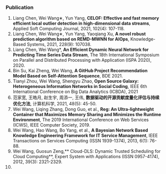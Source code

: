 ### Publication

1.	Liang Chen, Wei Wang∗, Yun Yang, **CELOF: Effective and fast memory efficient local outlier detection in high-dimensional data streams**, Applied Soft Computing Journal, 2021, 102(4): 107-118.
2.	Liang Chen, Wei Wang∗, Yun Yang, Yaoqiang Xu, **A novel robust prediction algorithm based on REMD-MWNN for AIOps**, Knowledge-Based Systems, 2021, 228(9): 107038.
3.	Liang Chen, Wei Wang*, **An Efficient Dynamic Neural Network for Predicting Time Series Data Stream**, The 18th International Symposium on Parallel and Distributed Processing with Application (ISPA 2020), 2020.
4.	Bin Su, Kai Zheng, Wei Wang, **A GitHub Project Recommendation Model Based on Self-Attention Sequence**, BDE 2021.
5.	Tianyi Zhou, Wei Wang, Shengyu Zhao, **Open Source Galaxy: Heterogeneous Information Networks in Social Coding**, IEEE 6th International Conference on Big Data Analytics (ICBDA), 2021
6.	范家宽, 王皓月, 赵生宇, 周添一, 王伟, **数据驱动的开源贡献度量化评估与持续优化方法**, 计算机科学, 2021, 48(5): 45-50.
7.	Wei Wang, Liqing Zhang, Dong Guo, et al., **Reg: An Ultra-lightweight Container that Maximizes Memory Sharing and Minimizes the Runtime Environment**, The 2019 International Conference on Web Services (ICWS), IEEE Computer Society, 2019.
8.	Wei Wang, Hao Wang, Bo Yang, et al., **A Bayesian Network Based Knowledge Engineering Framework for IT Service Management**, IEEE Transactions on Services Computing (ISSN 1939-1374), 2013, 6(1): 76-88.
9.	Wei Wang, Guosun Zeng,** Cloud-DLS: Dynamic Trusted Scheduling for Cloud Computing**, Expert System with Applications (ISSN 0957-4174), 2012, 39(3): 2321-2329.
10.	
